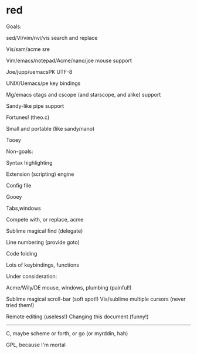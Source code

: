 # red

Goals: 

sed/Vi/vim/nvi/vis search and replace 

Vis/sam/acme sre 

Vim/emacs/notepad/Acme/nano/joe mouse support 

Joe/jupp/uemacsPK UTF-8 

UNIX/Uemacs/pe key bindings 

Mg/emacs ctags and cscope (and starscope, and alike) support 

Sandy-like pipe support 

Fortunes! (theo.c) 

Small and portable (like sandy/nano) 

Tooey 
 

Non-goals: 

Syntax highlighting 

Extension (scripting) engine 

Config file 

Gooey 

Tabs,windows 

Compete with, or replace, acme 

Sublime magical find (delegate) 

Line numbering (provide goto) 

Code folding 

Lots of keybindings, functions 

Under consideration: 

Acme/Wily/DE mouse, windows, plumbing (painful!) 

Sublime magical scroll-bar (soft spot!) 
Vis/sublime multiple cursors (never tried them!) 

Remote editing (useless!)
Changing this document (funny!)


------------------------------------- 

 

C, maybe scheme or forth, or go (or myrddin, hah)

GPL, because I'm mortal

